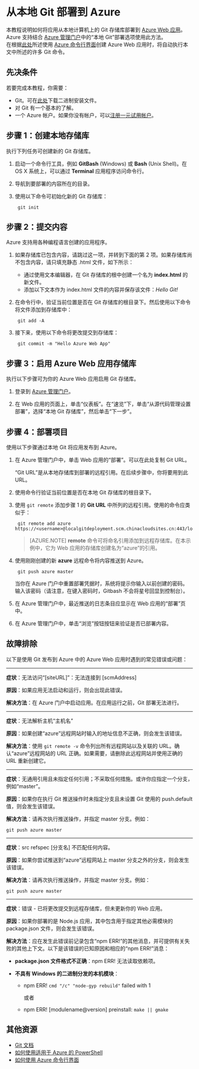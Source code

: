 <properties
	pageTitle="从本地 Git 部署到 Azure Web 应用"
	description="了解如何实现从本地 Git 部署到 Azure Web 应用。"
	services="app-service"
	documentationCenter=""
	authors="dariac"
	manager="wpickett"
	editor="mollybos"/>

<tags
	ms.service="app-service"
	ms.date="03/31/2016"
	wacn.date="05/24/2016"/>
    
# 从本地 Git 部署到 Azure

本教程说明如何将应用从本地计算机上的 Git 存储库部署到 [Azure Web 应用]。Azure 支持结合 [Azure 管理门户]中的“本地 Git”部署选项使用此方法。  
在根据[此处](/documentation/articles/app-service-web-get-started)所述使用 [Azure 命令行界面]创建 Azure Web 应用时，将自动执行本文中所述的许多 Git 命令。

## 先决条件

若要完成本教程，你需要：

- Git。可在[此处](http://www.git-scm.com/downloads)下载二进制安装文件。  
- 对 Git 有一个基本的了解。
- 一个 Azure 帐户。如果你没有帐户，可以[注册一元试用帐户](/pricing/1rmb-trial)。

## <a id="Step1"></a>步骤 1：创建本地存储库

执行下列任务可创建新的 Git 存储库。

1. 启动一个命令行工具，例如 **GitBash** (Windows) 或 **Bash** (Unix Shell)。在 OS X 系统上，可以通过 **Terminal** 应用程序访问命令行。

2. 导航到要部署的内容所在的目录。

3. 使用以下命令可初始化新的 Git 存储库：

		git init

## <a id="Step2"></a>步骤 2：提交内容

Azure 支持用各种编程语言创建的应用程序。

1. 如果存储库已包含内容，请跳过这一项，并转到下面的第 2 项。如果存储库尚不包含内容，请只填充静态 .html 文件，如下所示： 

    - 通过使用文本编辑器，在 Git 存储库的根中创建一个名为 **index.html** 的新文件。
    - 添加以下文本作为 index.html 文件的内容并保存该文件：*Hello Git!*
        
2. 在命令行中，验证当前位置是否在 Git 存储库的根目录下。然后使用以下命令将文件添加到存储库中：

		git add -A 

4. 接下来，使用以下命令将更改提交到存储库：

		git commit -m "Hello Azure Web App"

## <a id="Step3"></a>步骤 3：启用 Azure Web 应用存储库

执行以下步骤可为你的 Azure Web 应用启用 Git 存储库。

1. 登录到 [Azure 管理门户](https://management.windowsazure.cn/)。

2. 在 Web 应用的页面上，单击“仪表板”。在“速览”下，单击“从源代码管理设置部署”，选择“本地 Git 存储库”，然后单击“下一步”。

## <a id="Step4"></a>步骤 4：部署项目

使用以下步骤通过本地 Git 将应用发布到 Azure。

1. 在 Azure 管理门户中，单击 Web 应用的“部署”。可以在此处复制 Git URL。

	“Git URL”是从本地存储库到部署的远程引用。在后续步骤中，你将要用到此 URL。

2. 使用命令行验证当前位置是否在本地 Git 存储库的根目录下。

3. 使用 `git remote` 添加步骤 1 的 **Git URL** 中所列的远程引用。使用的命令应类似于：

		git remote add azure https://<username>@localgitdeployment.scm.chinacloudsites.cn:443/localgitdeployment.git         
    > [AZURE.NOTE] **remote** 命令可将命名引用添加到远程存储库。在本示例中，它为 Web 应用的存储库创建名为“azure”的引用。

4. 使用刚刚创建的新 **azure** 远程命令将内容推送到 Azure。

		git push azure master

	当你在 Azure 门户中重置部署凭据时，系统将提示你输入以前创建的密码。输入该密码（请注意，在键入密码时，Gitbash 不会将星号回显到控制台）。
       
5. 在 Azure 管理门户中，最近推送的日志条目应显示在 Web 应用的“部署”页中。

6. 在 Azure 管理门户中，单击“浏览”按钮按钮来验证是否已部署内容。
    
## <a id="Step5"></a>故障排除

以下是使用 Git 发布到 Azure 中的 Azure Web 应用时遇到的常见错误或问题：

****

**症状**：无法访问“[siteURL]”：无法连接到 [scmAddress]

**原因**：如果应用无法启动和运行，则会出现此错误。

**解决方法**：在 Azure 门户中启动应用。在应用运行之前，Git 部署无法进行。


****

**症状**：无法解析主机“主机名”

**原因**：如果创建“azure”远程网站时输入的地址信息不正确，则会发生该错误。

**解决方法**：使用 `git remote -v` 命令列出所有远程网站以及关联的 URL。确认“azure”远程网站的 URL 正确。如果需要，请删除此远程网站并使用正确的 URL 重新创建它。

****

**症状**：无通用引用且未指定任何引用；不采取任何措施。或许你应指定一个分支，例如“master”。

**原因**：如果你在执行 Git 推送操作时未指定分支且未设置 Git 使用的 push.default 值，则会发生该错误。

**解决方法**：请再次执行推送操作，并指定 master 分支。例如：

	git push azure master

****

**症状**：src refspec [分支名] 不匹配任何内容。

**原因**：如果你尝试推送到“azure”远程网站上 master 分支之外的分支，则会发生该错误。

**解决方法**：请再次执行推送操作，并指定 master 分支。例如：

	git push azure master

****

**症状**：错误 - 已将更改提交到远程存储库，但未更新你的 Web 应用。

**原因**：如果你部署的是 Node.js 应用，其中包含用于指定其他必需模块的 package.json 文件，则会发生该错误。

**解决方法**：应在发生此错误前记录包含“npm ERR!”的其他消息，并可提供有关失败的其他上下文。以下是该错误的已知原因和相应的“npm ERR!”消息：

* **package.json 文件格式不正确**：npm ERR! 无法读取依赖项。

* **不具有 Windows 的二进制分发的本机模块**：

	* npm ERR! `cmd "/c" "node-gyp rebuild"` failed with 1

		或者

	* npm ERR! [modulename@version] preinstall: `make || gmake`


## 其他资源

* [Git 文档](http://git-scm.com/documentation)
* [如何使用适用于 Azure 的 PowerShell](/documentation/articles/powershell-install-configure)
* [如何使用 Azure 命令行界面](/documentation/articles/xplat-cli-install)

[Azure Web 应用]: /documentation/services/web-sites/
[Azure Developer Center]: /develop/overview/
[Azure 管理门户]: https://manage.windowsazure.cn
[Azure 门户]: https://portal.azure.cn
[Git website]: http://git-scm.com
[Installing Git]: http://git-scm.com/book/zh/v2/%E8%B5%B7%E6%AD%A5-%E5%AE%89%E8%A3%85-Git
[Azure 命令行界面]: /documentation/articles/xplat-cli-install/

[Using Git with CodePlex]: http://codeplex.codeplex.com/wikipage?title=Using%20Git%20with%20CodePlex&referringTitle=Source%20control%20clients&ProjectName=codeplex
[Quick Start - Mercurial]: http://mercurial.selenic.com/wiki/QuickStart

<!---HONumber=Mooncake_0509_2016-->